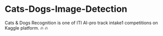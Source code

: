 # Cats-Dogs-Image-Detection

Cats & Dogs Recognition is one of ITI AI-pro track intake1 competitions on Kaggle platform. 🔥 🔥

